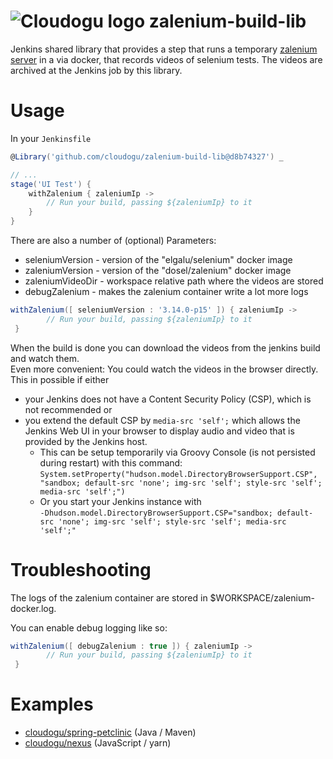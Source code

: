![Cloudogu logo](https://cloudogu.com/images/logo.png)
zalenium-build-lib
=======

Jenkins shared library that provides a step that runs a temporary [zalenium server](https://github.com/zalando/zalenium) 
in a via docker, that records videos of selenium tests. The videos are archived at the Jenkins job by this library.

# Usage

In your `Jenkinsfile`

```groovy
@Library('github.com/cloudogu/zalenium-build-lib@d8b74327') _

// ...
stage('UI Test') {
    withZalenium { zaleniumIp ->
        // Run your build, passing ${zaleniumIp} to it
    }
}
```

There are also a number of (optional) Parameters:
                           
- seleniumVersion - version of the "elgalu/selenium" docker image
- zaleniumVersion - version of the "dosel/zalenium" docker image
- zaleniumVideoDir - workspace relative path where the videos are stored
- debugZalenium - makes the zalenium container write a lot more logs

```groovy
withZalenium([ seleniumVersion : '3.14.0-p15' ]) { zaleniumIp ->
        // Run your build, passing ${zaleniumIp} to it
 }
```

When the build is done you can download the videos from the jenkins build and watch them.  
Even more convenient: You could watch the videos in the browser directly. This in possible if either

* your Jenkins does not have a Content Security Policy (CSP), which is not recommended or
* you extend the default CSP by `media-src 'self';` which allows the Jenkins Web UI in your browser to display audio
  and video that is provided by the Jenkins host.
  * This can be setup temporarily via Groovy Console (is not persisted during restart) with this command:  
  `System.setProperty("hudson.model.DirectoryBrowserSupport.CSP", "sandbox; default-src 'none'; img-src 'self'; style-src 'self'; media-src 'self';")`
  * Or you start your Jenkins instance with   
  `-Dhudson.model.DirectoryBrowserSupport.CSP="sandbox; default-src 'none'; img-src 'self'; style-src 'self'; media-src 'self';"`

# Troubleshooting

The logs of the zalenium container are stored in $WORKSPACE/zalenium-docker.log.

You can enable debug logging like so:

```groovy
withZalenium([ debugZalenium : true ]) { zaleniumIp ->
        // Run your build, passing ${zaleniumIp} to it
 }
```

# Examples

* [cloudogu/spring-petclinic](https://github.com/cloudogu/spring-petclinic/blob/548db42f320f0f9065876c588c93754beffacc36/Jenkinsfile) (Java / Maven)
* [cloudogu/nexus](https://github.com/cloudogu/nexus/blob/434c8c3ebef740cd887462aad1292971c46d883e/Jenkinsfile)  (JavaScript / yarn)